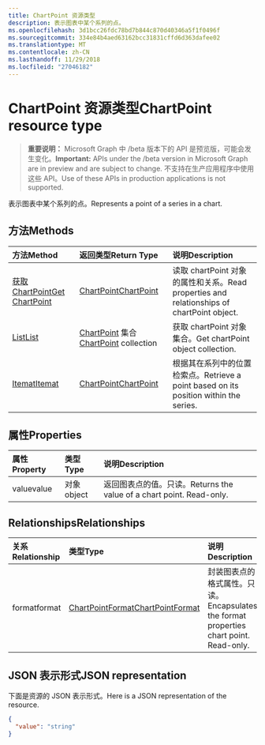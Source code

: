```yaml
---
title: ChartPoint 资源类型
description: 表示图表中某个系列的点。
ms.openlocfilehash: 3d1bcc26fdc78bd7b844c870d40346a5f1f0496f
ms.sourcegitcommit: 334e84b4aed63162bcc31831cffd6d363dafee02
ms.translationtype: MT
ms.contentlocale: zh-CN
ms.lasthandoff: 11/29/2018
ms.locfileid: "27046182"
---
```

# <a name="chartpoint-resource-type"></a><span data-ttu-id="ad2a5-103">ChartPoint 资源类型</span><span class="sxs-lookup"><span data-stu-id="ad2a5-103">ChartPoint resource type</span></span>

> <span data-ttu-id="ad2a5-104">**重要说明：** Microsoft Graph 中 /beta 版本下的 API 是预览版，可能会发生变化。</span><span class="sxs-lookup"><span data-stu-id="ad2a5-104">**Important:** APIs under the /beta version in Microsoft Graph are in preview and are subject to change.</span></span> <span data-ttu-id="ad2a5-105">不支持在生产应用程序中使用这些 API。</span><span class="sxs-lookup"><span data-stu-id="ad2a5-105">Use of these APIs in production applications is not supported.</span></span>

<span data-ttu-id="ad2a5-106">表示图表中某个系列的点。</span><span class="sxs-lookup"><span data-stu-id="ad2a5-106">Represents a point of a series in a chart.</span></span>


## <a name="methods"></a><span data-ttu-id="ad2a5-107">方法</span><span class="sxs-lookup"><span data-stu-id="ad2a5-107">Methods</span></span>

| <span data-ttu-id="ad2a5-108">方法</span><span class="sxs-lookup"><span data-stu-id="ad2a5-108">Method</span></span>           | <span data-ttu-id="ad2a5-109">返回类型</span><span class="sxs-lookup"><span data-stu-id="ad2a5-109">Return Type</span></span>    |<span data-ttu-id="ad2a5-110">说明</span><span class="sxs-lookup"><span data-stu-id="ad2a5-110">Description</span></span>|
|:---------------|:--------|:----------|
|[<span data-ttu-id="ad2a5-111">获取 ChartPoint</span><span class="sxs-lookup"><span data-stu-id="ad2a5-111">Get ChartPoint</span></span>](../api/chartpoint-get.md) | [<span data-ttu-id="ad2a5-112">ChartPoint</span><span class="sxs-lookup"><span data-stu-id="ad2a5-112">ChartPoint</span></span>](chartpoint.md) |<span data-ttu-id="ad2a5-113">读取 chartPoint 对象的属性和关系。</span><span class="sxs-lookup"><span data-stu-id="ad2a5-113">Read properties and relationships of chartPoint object.</span></span>|
|[<span data-ttu-id="ad2a5-114">List</span><span class="sxs-lookup"><span data-stu-id="ad2a5-114">List</span></span>](../api/chartpoint-list.md) | <span data-ttu-id="ad2a5-115">[ChartPoint](chartpoint.md) 集合</span><span class="sxs-lookup"><span data-stu-id="ad2a5-115">[ChartPoint](chartpoint.md) collection</span></span> |<span data-ttu-id="ad2a5-116">获取 chartPoint 对象集合。</span><span class="sxs-lookup"><span data-stu-id="ad2a5-116">Get chartPoint object collection.</span></span> |
|[<span data-ttu-id="ad2a5-117">Itemat</span><span class="sxs-lookup"><span data-stu-id="ad2a5-117">Itemat</span></span>](../api/chartpointscollection-itemat.md)|[<span data-ttu-id="ad2a5-118">ChartPoint</span><span class="sxs-lookup"><span data-stu-id="ad2a5-118">ChartPoint</span></span>](chartpoint.md)|<span data-ttu-id="ad2a5-119">根据其在系列中的位置检索点。</span><span class="sxs-lookup"><span data-stu-id="ad2a5-119">Retrieve a point based on its position within the series.</span></span>|

## <a name="properties"></a><span data-ttu-id="ad2a5-120">属性</span><span class="sxs-lookup"><span data-stu-id="ad2a5-120">Properties</span></span>
| <span data-ttu-id="ad2a5-121">属性</span><span class="sxs-lookup"><span data-stu-id="ad2a5-121">Property</span></span>     | <span data-ttu-id="ad2a5-122">类型</span><span class="sxs-lookup"><span data-stu-id="ad2a5-122">Type</span></span>   |<span data-ttu-id="ad2a5-123">说明</span><span class="sxs-lookup"><span data-stu-id="ad2a5-123">Description</span></span>|
|:---------------|:--------|:----------|
|<span data-ttu-id="ad2a5-124">value</span><span class="sxs-lookup"><span data-stu-id="ad2a5-124">value</span></span>|<span data-ttu-id="ad2a5-125">对象</span><span class="sxs-lookup"><span data-stu-id="ad2a5-125">object</span></span>|<span data-ttu-id="ad2a5-p102">返回图表点的值。只读。</span><span class="sxs-lookup"><span data-stu-id="ad2a5-p102">Returns the value of a chart point. Read-only.</span></span>|

## <a name="relationships"></a><span data-ttu-id="ad2a5-128">Relationships</span><span class="sxs-lookup"><span data-stu-id="ad2a5-128">Relationships</span></span>
| <span data-ttu-id="ad2a5-129">关系</span><span class="sxs-lookup"><span data-stu-id="ad2a5-129">Relationship</span></span> | <span data-ttu-id="ad2a5-130">类型</span><span class="sxs-lookup"><span data-stu-id="ad2a5-130">Type</span></span>   |<span data-ttu-id="ad2a5-131">说明</span><span class="sxs-lookup"><span data-stu-id="ad2a5-131">Description</span></span>|
|:---------------|:--------|:----------|
|<span data-ttu-id="ad2a5-132">format</span><span class="sxs-lookup"><span data-stu-id="ad2a5-132">format</span></span>|[<span data-ttu-id="ad2a5-133">ChartPointFormat</span><span class="sxs-lookup"><span data-stu-id="ad2a5-133">ChartPointFormat</span></span>](chartpointformat.md)|<span data-ttu-id="ad2a5-p103">封装图表点的格式属性。只读。</span><span class="sxs-lookup"><span data-stu-id="ad2a5-p103">Encapsulates the format properties chart point. Read-only.</span></span>|

## <a name="json-representation"></a><span data-ttu-id="ad2a5-136">JSON 表示形式</span><span class="sxs-lookup"><span data-stu-id="ad2a5-136">JSON representation</span></span>

<span data-ttu-id="ad2a5-137">下面是资源的 JSON 表示形式。</span><span class="sxs-lookup"><span data-stu-id="ad2a5-137">Here is a JSON representation of the resource.</span></span>

<!-- {
  "blockType": "resource",
  "optionalProperties": [

  ],
  "@odata.type": "microsoft.graph.chartPoint"
}-->

```json
{
  "value": "string"
}

```

<!-- uuid: 8fcb5dbc-d5aa-4681-8e31-b001d5168d79
2015-10-25 14:57:30 UTC -->
<!-- {
  "type": "#page.annotation",
  "description": "ChartPoint resource",
  "keywords": "",
  "section": "documentation",
  "tocPath": ""
}-->